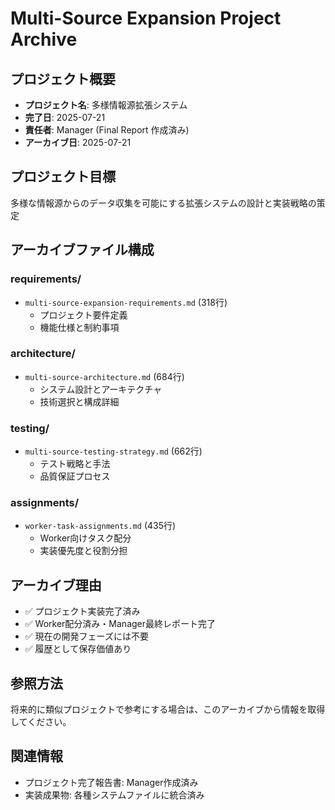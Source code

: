 # Multi-Source Expansion Project Archive

## プロジェクト概要
- **プロジェクト名**: 多様情報源拡張システム
- **完了日**: 2025-07-21
- **責任者**: Manager (Final Report 作成済み)
- **アーカイブ日**: 2025-07-21

## プロジェクト目標
多様な情報源からのデータ収集を可能にする拡張システムの設計と実装戦略の策定

## アーカイブファイル構成

### requirements/
- `multi-source-expansion-requirements.md` (318行)
  - プロジェクト要件定義
  - 機能仕様と制約事項

### architecture/
- `multi-source-architecture.md` (684行)
  - システム設計とアーキテクチャ
  - 技術選択と構成詳細

### testing/
- `multi-source-testing-strategy.md` (662行)
  - テスト戦略と手法
  - 品質保証プロセス

### assignments/
- `worker-task-assignments.md` (435行)
  - Worker向けタスク配分
  - 実装優先度と役割分担

## アーカイブ理由
- ✅ プロジェクト実装完了済み
- ✅ Worker配分済み・Manager最終レポート完了
- ✅ 現在の開発フェーズには不要
- ✅ 履歴として保存価値あり

## 参照方法
将来的に類似プロジェクトで参考にする場合は、このアーカイブから情報を取得してください。

## 関連情報
- プロジェクト完了報告書: Manager作成済み
- 実装成果物: 各種システムファイルに統合済み
